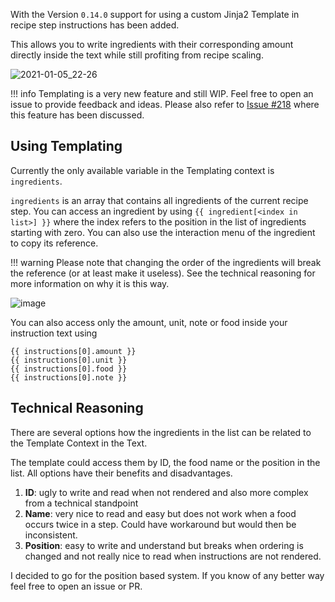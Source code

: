 With the Version `0.14.0` support for using a custom Jinja2 Template in recipe step instructions has been added.

This allows you to write ingredients with their corresponding amount directly inside the text while still profiting
from recipe scaling.

![2021-01-05_22-26](https://user-images.githubusercontent.com/6819595/103701386-3e1a2b80-4fa6-11eb-93d1-6257e65bb5b1.gif)

!!! info
    Templating is a very new feature and still WIP. Feel free to open an issue to provide feedback and ideas.
    Please also refer to [Issue #218](https://github.com/vabene1111/recipes/issues/218) where this feature has been discussed.

## Using Templating
Currently the only available variable in the Templating context is `ingredients`.

`ingredients` is an array that contains all ingredients of the current recipe step. You can access an ingredient by using
`{{ ingredient[<index in list>] }}` where the index refers to the position in the list of ingredients starting with zero.
You can also use the interaction menu of the ingredient to copy its reference.

!!! warning
    Please note that changing the order of the ingredients will break the reference (or at least make it useless).
    See the technical reasoning for more information on why it is this way.

![image](https://user-images.githubusercontent.com/6819595/103709654-5d6b8580-4fb3-11eb-9d04-36ab5a993f90.png)

You can also access only the amount, unit, note or food inside your instruction text using
```
{{ instructions[0].amount }}
{{ instructions[0].unit }}
{{ instructions[0].food }}
{{ instructions[0].note }}
```

## Technical Reasoning
There are several options how the ingredients in the list can be related to the Template Context in the Text.

The template could access them by ID, the food name or the position in the list. All options have their benefits and disadvantages.

1. **ID**: ugly to write and read when not rendered and also more complex from a technical standpoint
2. **Name**: very nice to read and easy but does not work when a food occurs twice in a step. Could have workaround but would then be inconsistent.
3. **Position**: easy to write and understand but breaks when ordering is changed and not really nice to read when instructions are not rendered.

I decided to go for the position based system. If you know of any better way feel free to open an issue or PR.